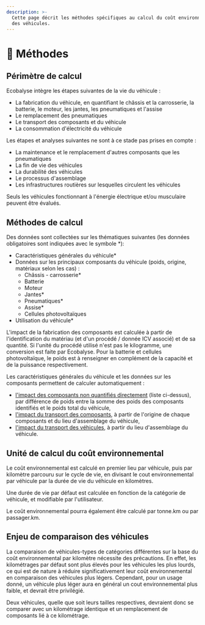 ```yaml
---
description: >-
  Cette page décrit les méthodes spécifiques au calcul du coût environnemental
  des véhicules.
---
```


# 📐 Méthodes

## Périmètre de calcul

Ecobalyse intègre les étapes suivantes de la vie du véhicule :&#x20;

* La fabrication du véhicule, en quantifiant le châssis et la carrosserie, la batterie, le moteur, les jantes, les pneumatiques et l'assise
* Le remplacement des pneumatiques
* Le transport des composants et du véhicule
* La consommation d'électricité du véhicule

Les étapes et analyses suivantes ne sont à ce stade pas prises en compte :

* La maintenance et le remplacement d'autres composants que les pneumatiques
* La fin de vie des véhicules
* La durabilité des véhicules
* Le processus d'assemblage
* Les infrastructures routières sur lesquelles circulent les véhicules

Seuls les véhicules fonctionnant à l'énergie électrique et/ou musculaire peuvent être évalués.

## Méthodes de calcul

Des données sont collectées sur les thématiques suivantes (les données obligatoires sont indiquées avec le symbole \*):

* Caractéristiques générales du véhicule\*
* Données sur les principaux composants du véhicule (poids, origine, matériaux selon les cas) :&#x20;
  * Châssis - carrosserie\*
  * Batterie
  * Moteur
  * Jantes\*
  * Pneumatiques\*
  * Assise\*
  * Cellules photovoltaïques
* Utilisation du véhicule\*

L'impact de la fabrication des composants est calculée à partir de l'identification du matériau (et d'un procédé / donnée ICV associé) et de sa quantité. Si l'unité du procédé utilisé n'est pas le kilogramme, une conversion est faite par Ecobalyse. Pour la batterie et cellules photovoltaïque, le poids est à renseigner en complément de la capacité et de la puissance respectivement.

Les caractéristiques générales du véhicule et les données sur les composants permettent de calculer automatiquement :

* [l'impact des composants non quantifiés directement](fabrication-des-composants/autres-composants.md) (liste ci-dessus), par différence de poids entre la somme des poids des composants identifiés et le poids total du véhicule,
* [l'impact du transport des composants](transport-des-composants.md), à partir de l'origine de chaque composants et du lieu d'assemblage du véhicule,
* [l'impact du transport des véhicules](transport-des-vehicules.md), à partir du lieu d'assemblage du véhicule.

## Unité de calcul du coût environnemental

Le coût environnemental est calculé en premier lieu par véhicule, puis par kilomètre parcouru sur le cycle de vie, en divisant le cout environnemental par véhicule par la durée de vie du véhicule en kilomètres.

Une durée de vie par défaut est calculée en fonction de la catégorie de véhicule, et modifiable par l'utilisateur.

Le coût environnemental pourra également être calculé par tonne.km ou par passager.km.

## Enjeu de comparaison des véhicules

La comparaison de véhicules-types de catégories différentes sur la base du coût environnemental par kilomètre nécessite des précautions. En effet, les kilométrages par défaut sont plus élevés pour les véhicules les plus lourds, ce qui est de nature à réduire significativement leur coût environnemental en comparaison des véhicules plus légers. Cependant, pour un usage donné, un véhicule plus léger aura en général un cout environnemental plus faible, et devrait être privilégié.

Deux véhicules, quelle que soit leurs tailles respectives, devraient donc se comparer avec un kilométrage identique et un remplacement de composants lié à ce kilométrage.

